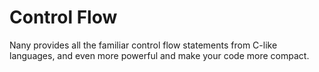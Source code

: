 Control Flow
============

Nany provides all the familiar control flow statements from C-like languages, and even more powerful and make your code more compact.
